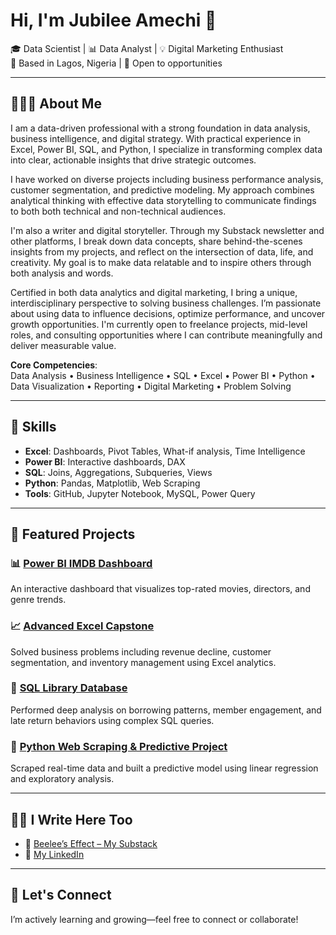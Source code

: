# Hi, I'm Jubilee Amechi 👋

🎓 Data Scientist | 📊 Data Analyst | 💡 Digital Marketing Enthusiast  
📍 Based in Lagos, Nigeria | 💼 Open to opportunities  

---

## 👩🏽‍💻 About Me

I am a data-driven professional with a strong foundation in data analysis, business intelligence, and digital strategy. With practical experience in Excel, Power BI, SQL, and Python, I specialize in transforming complex data into clear, actionable insights that drive strategic outcomes.

I have worked on diverse projects including business performance analysis, customer segmentation, and predictive modeling. My approach combines analytical thinking with effective data storytelling to communicate findings to both both technical and non-technical audiences.

I'm also a writer and digital storyteller. Through my Substack newsletter and other platforms, I break down data concepts, share behind-the-scenes insights from my projects, and reflect on the intersection of data, life, and creativity. My goal is to make data relatable and to inspire others through both analysis and words.

Certified in both data analytics and digital marketing, I bring a unique, interdisciplinary perspective to solving business challenges. I’m passionate about using data to influence decisions, optimize performance, and uncover growth opportunities. I'm currently open to freelance projects, mid-level roles, and consulting opportunities where I can contribute meaningfully and deliver measurable value.


**Core Competencies**:  
Data Analysis • Business Intelligence • SQL • Excel • Power BI • Python • Data Visualization • Reporting • Digital Marketing • Problem Solving


---

## 💼 Skills

- **Excel**: Dashboards, Pivot Tables, What-if analysis, Time Intelligence
- **Power BI**: Interactive dashboards, DAX
- **SQL**: Joins, Aggregations, Subqueries, Views
- **Python**: Pandas, Matplotlib, Web Scraping
- **Tools**: GitHub, Jupyter Notebook, MySQL, Power Query

---

## 📂 Featured Projects

### 📊 [Power BI IMDB Dashboard](https://github.com/jubileeamechi/PowerBI-Projects)
An interactive dashboard that visualizes top-rated movies, directors, and genre trends.

### 📈 [Advanced Excel Capstone](https://github.com/jubileeamechi/Advanced_Excel_Projects)
Solved business problems including revenue decline, customer segmentation, and inventory management using Excel analytics.

### 🧠 [SQL Library Database](https://github.com/jubileeamechi/SQL_Projects)
Performed deep analysis on borrowing patterns, member engagement, and late return behaviors using complex SQL queries.

### 🐍 [Python Web Scraping & Predictive Project](https://github.com/jubileeamechi/jubileeamechi-Python-Data-Science-Projects)
Scraped real-time data and built a predictive model using linear regression and exploratory analysis.

---

## ✍🏽 I Write Here Too

- 💌 [Beelee’s Effect – My Substack](https://substack.com/@beeleeinmotion)
- 💼 [My LinkedIn](https://ng.linkedin.com/in/jubilee-amechi-523b9425b)

---

## 🤝 Let's Connect

I’m actively learning and growing—feel free to connect or collaborate!

